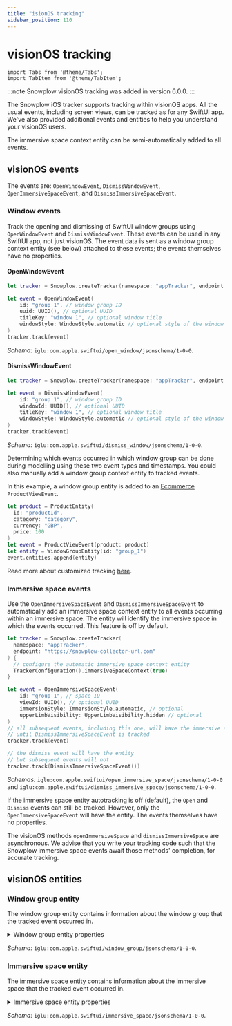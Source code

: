 ```yaml
---
title: "isionOS tracking"
sidebar_position: 110
---
```


# visionOS tracking

```mdx-code-block
import Tabs from '@theme/Tabs';
import TabItem from '@theme/TabItem';
```
:::note
Snowplow visionOS tracking was added in version 6.0.0.
:::

The Snowplow iOS tracker supports tracking within visionOS apps. All the usual events, including screen views, can be tracked as for any SwiftUI app. We've also provided additional events and entities to help you understand your visionOS users.

The immersive space context entity can be semi-automatically added to all events.

## visionOS events

The events are: `OpenWindowEvent`, `DismissWindowEvent`, `OpenImmersiveSpaceEvent`, and `DismissImmersiveSpaceEvent`.

### Window events

Track the opening and dismissing of SwiftUI window groups using `OpenWindowEvent` and `DismissWindowEvent`. These events can be used in any SwiftUI app, not just visionOS. The event data is sent as a window group context entity (see below) attached to these events; the events themselves have no properties.

#### OpenWindowEvent

```swift
let tracker = Snowplow.createTracker(namespace: "appTracker", endpoint: "https://snowplow-collector-url.com")

let event = OpenWindowEvent(
    id: "group 1", // window group ID
    uuid: UUID(), // optional UUID
    titleKey: "window 1", // optional window title
    windowStyle: WindowStyle.automatic // optional style of the window group
)
tracker.track(event)
```
*Schema:*
`iglu:com.apple.swiftui/open_window/jsonschema/1-0-0`.

#### DismissWindowEvent

```swift
let tracker = Snowplow.createTracker(namespace: "appTracker", endpoint: "https://snowplow-collector-url.com")

let event = DismissWindowEvent(
    id: "group 1", // window group ID
    windowId: UUID(), // optional UUID
    titleKey: "window 1", // optional window title
    windowStyle: WindowStyle.automatic // optional style of the window group
)
tracker.track(event)
```

*Schema:*
`iglu:com.apple.swiftui/dismiss_window/jsonschema/1-0-0`.

Determining which events occurred in which window group can be done during modelling using these two event types and timestamps. You could also manually add a window group context entity to tracked events.

In this example, a window group entity is added to an [Ecommerce](docs/collecting-data/collecting-from-own-applications/mobile-trackers/tracking-events/ecommerce-tracking/index.md) `ProductViewEvent`.

```swift
let product = ProductEntity(
  id: "productId", 
  category: "category", 
  currency: "GBP", 
  price: 100
)
let event = ProductViewEvent(product: product)
let entity = WindowGroupEntity(id: "group_1")
event.entities.append(entity)
```

Read more about customized tracking [here](docs/collecting-data/collecting-from-own-applications/mobile-trackers/custom-tracking-using-schemas/index.md).

### Immersive space events

Use the `OpenImmersiveSpaceEvent` and `DismissImmersiveSpaceEvent` to automatically add an immersive space context entity to all events occurring within an immersive space. The entity will identify the immersive space in which the events occurred. This feature is off by default.

```swift
let tracker = Snowplow.createTracker(
  namespace: "appTracker", 
  endpoint: "https://snowplow-collector-url.com"
) {
  // configure the automatic immersive space context entity
  TrackerConfiguration().immersiveSpaceContext(true)
}

let event = OpenImmersiveSpaceEvent(
    id: "group 1", // space ID
    viewId: UUID(), // optional UUID
    immersionStyle: ImmersionStyle.automatic, // optional
    upperLimbVisibility: UpperLimbVisibility.hidden // optional
)
// all subsequent events, including this one, will have the immersive space entity
// until DismissImmersiveSpaceEvent is tracked
tracker.track(event)

// the dismiss event will have the entity
// but subsequent events will not
tracker.track(DismissImmersiveSpaceEvent())
```

*Schemas:*
`iglu:com.apple.swiftui/open_immersive_space/jsonschema/1-0-0` and 
`iglu:com.apple.swiftui/dismiss_immersive_space/jsonschema/1-0-0`.

If the immersive space entity autotracking is off (default), the `Open` and `Dismiss` events can still be tracked. However, only the `OpenImmersiveSpaceEvent` will have the entity. The events themselves have no properties.

The visionOS methods `openImmersiveSpace` and `dismissImmersiveSpace` are asynchronous. We advise that you write your tracking code such that the Snowplow immersive space events await those methods' completion, for accurate tracking.

## visionOS entities

### Window group entity

The window group entity contains information about the window group that the tracked event occurred in.

<details>
    <summary>Window group entity properties</summary>

| Request Key | Required | Type/Format | Description                                                       |
|-------------|----------|-------------|-------------------------------------------------------------------|
| id          | Y        | string      | Uniquely identifies the window group.                             |
| windowId    | N        | string uuid | UUID for the current window within the group.                     |
| titleKey    | N        | string enum | The window's title in system menus and in the window's title bar. |
| windowStyle | N        | string enum | The appearance and interaction style of a window.                 |

</details>

*Schema:*
`iglu:com.apple.swiftui/window_group/jsonschema/1-0-0`.

### Immersive space entity

The immersive space entity contains information about the immersive space that the tracked event occurred in.

<details>
    <summary>Immersive space entity properties</summary>

| Request Key         | Required | Type/Format | Description                                                      |
|---------------------|----------|-------------|------------------------------------------------------------------|
| id                  | Y        | string      | The immersive space ID.                                          |
| viewId              | N        | string uuid | UUID for the view of the immersive space.                        |
| immersionStyle      | N        | string enum | Immersive space style.                                           |
| upperLimbVisibility | N        | string enum | Preferred visibility of the user's upper limbs within the space. |

</details>

*Schema:*
`iglu:com.apple.swiftui/immersive_space/jsonschema/1-0-0`.
